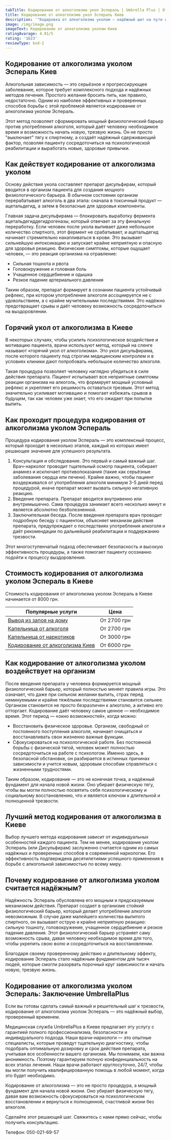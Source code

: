 ```yaml
---
tabTitle: Кодирование от алкоголизма укол Эспераль | Umbrella Plus | От 6500 грн
title: Кодирование от алкоголизма укол Эспераль Киев
description: '"Кодировка от алкоголизма уколом – надёжный щит на пути к трезвости!"'
image: /img/image.png
imageText: Кодирование от алкоголизма уколом Киев
ratingAvarage: 4.91/5
rating: '1623'
reviewType: kod-2
---
```


## Кодирование от алкоголизма уколом Эспераль Киев

Алкогольная зависимость — это серьёзное и прогрессирующее заболевание, которое требует комплексного подхода и надёжных методов лечения. Простого желания бросить пить, как правило, недостаточно. Одним из наиболее эффективных и проверенных способов борьбы с этой проблемой является кодирование от алкоголизма уколом Эспераль.

Этот метод позволяет сформировать мощный физиологический барьер против употребления алкоголя, который даёт человеку необходимое время и возможность начать новую, трезвую жизнь. Он не просто "выключает" тягу к спиртному, а создаёт надёжный сдерживающий фактор, позволяя пациенту сосредоточиться на психологической реабилитации и выработать новые, здоровые привычки.

## Как действует кодирование от алкоголизма уколом

Основу действия укола составляет препарат дисульфирам, который вводится в организм пациента для создания мощного физиологического барьера. В обычном состоянии организм перерабатывает алкоголь в два этапа: сначала в токсичный продукт — ацетальдегид, а затем в безопасные для здоровья компоненты.

Главная задача дисульфирама — блокировать выработку фермента ацетальдегиддегидрогеназы, который отвечает за эту финальную переработку. Если человек после укола выпивает даже небольшое количество спиртного, этот фермент не срабатывает, и ацетальдегид начинает стремительно накапливаться в крови. Это вызывает сильнейшую интоксикацию и запускает крайне неприятную и опасную для здоровья реакцию. Физические симптомы, которые ощущает человек, — это реакция организма на отравление:

* Сильная тошнота и рвота
* Головокружение и головная боль
* Учащенное сердцебиение и одышка
* Резкое падение артериального давления

Таким образом, препарат формирует в сознании пациента устойчивый рефлекс, при котором употребление алкоголя ассоциируется не с удовольствием, а с крайне мучительными последствиями. Это надёжно предотвращает срывы и даёт человеку возможность сосредоточиться на выздоровлении.

## Горячий укол от алкоголизма в Киеве

В некоторых случаях, чтобы усилить психологическое воздействие и мотивацию пациента, врачи используют метод, который на сленге называют «горячий укол от алкоголизма». Это укол дисульфирама, после которого пациенту под строгим медицинским контролем и в условиях клиники дают попробовать небольшое количество алкоголя.

Такая процедура позволяет человеку наглядно убедиться в силе действия препарата. Пациент испытывает все неприятные симптомы реакции организма на алкоголь, что формирует мощный условный рефлекс и укрепляет его решимость оставаться трезвым. Этот метод значительно усиливает мотивацию и помогает избежать срывов в будущем, так как человек уже знает, что его ожидает при попытке выпить.

## Как проходит процедура кодирования от алкоголизма уколом Эспераль

Процедура кодирования уколом Эспераль — это комплексный процесс, который проходит в несколько этапов, каждый из которых имеет решающее значение для успешного результата.

1. Консультация и обследование. Это первый и самый важный шаг. Врач-нарколог проводит тщательный осмотр пациента, собирает анамнез и исключает противопоказания (такие как серьёзные заболевания сердца или печени). Крайне важно, чтобы пациент воздерживался от употребления алкоголя минимум 3-5 дней перед процедурой, иначе препарат может вызвать сильную негативную реакцию.
2. Введение препарата. Препарат вводится внутривенно или внутримышечно. Сама процедура занимает всего несколько минут и является абсолютно безболезненной.
3. Заключительная беседа. После введения препарата врач проводит подробную беседу с пациентом, объясняет механизм действия препарата, предупреждает о последствиях употребления алкоголя и даёт рекомендации по дальнейшей реабилитации и поддержанию трезвости.

Этот многоступенчатый подход обеспечивает безопасность и высокую эффективность процедуры, а также помогает пациенту осознанно подойти к процессу выздоровления.

## Стоимость кодирования от алкоголизма уколом Эспераль в Киеве

Стоимость кодирования от алкоголизма уколом Эспераль в Киеве начинается от 8000 грн.

| Популярные услуги                                                                                 | Цена        |
| ------------------------------------------------------------------------------------------------- | ----------- |
| [Вывод из запоя на дому](https://umbrella-plus.com.ua/kiev/vivod-iz-zapoia-na-domy-kiev/)         | От 2700 грн |
| [Капельница от алкоголя](https://umbrella-plus.com.ua/kiev/kapelnica_ot_alkogola_na_domy_kiev/)   | От 2700 грн |
| [Капельница от наркотиков](https://umbrella-plus.com.ua/kiev/kapelnica-ot-narkotikov-kiev/)       | От 3000 грн |
| [Кодирование от алкоголизма Киев](https://umbrella-plus.com.ua/kiev/kodirovka-ot-alkogolia-kiev/) | От 6000 грн |

## Как кодирование от алкоголизма уколом воздействует на организм

После введения препарата у человека формируется мощный физиологический барьер, который полностью меняет правила игры. Это означает, что даже при сильном желании выпить, страх перед неминуемыми и крайне тяжёлыми последствиями становится сильнее. Организм становится не просто безразличен к алкоголю, а активно его отторгает. Кодирование даёт человеку самое ценное — необходимое время. Этот период — «окно возможностей», когда можно:

* Восстановить физическое здоровье. Организм, свободный от постоянного поступления алкоголя, начинает очищаться и восстанавливать свои жизненно важные функции.
* Сфокусироваться на психологической работе. Без постоянной борьбы с физической тягой, человек может полностью сосредоточиться на работе с психологом. Именно здесь, в безопасной обстановке, он разбирается в истинных причинах зависимости и учится новым, здоровым способам справляться с жизненными трудностями.

Таким образом, кодирование — это не конечная точка, а надёжный фундамент для начала новой жизни. Оно убирает физическую тягу, чтобы вы могли полностью посвятить себя психологическому и социальному восстановлению, что и является ключом к длительной и полноценной трезвости.

## Лучший метод кодирования от алкоголизма в Киеве

Выбор лучшего метода кодирования зависит от индивидуальных особенностей каждого пациента. Тем не менее, кодирование уколом Эспераль (или Дисульфирам) заслуженно считается одним из самых надёжных и проверенных способов в современной наркологии. Его эффективность подтверждена десятилетиями успешного применения в борьбе с алкогольной зависимостью по всему миру.

## Почему кодирование от алкоголизма уколом считается надёжным?

Надёжность Эспераль обусловлена его мощным и предсказуемым механизмом действия. Препарат создает в организме стойкий физиологический барьер, который делает употребление алкоголя невозможным. В случае даже малейшего количества выпитого спиртного, он вызывает острую и крайне неприятную реакцию: сильную тошноту, головокружение, учащенное сердцебиение и резкое падение давления. Этот физиологический барьер устраняет саму возможность срыва, давая человеку необходимое время для того, чтобы укрепить свою волю и сосредоточиться на восстановлении.

Благодаря своему проверенному действию и длительному эффекту, кодирование Эспераль стало надёжным фундаментом для тысяч людей, которые смогли разорвать порочный круг зависимости и начать новую, трезвую жизнь.

## Кодирование от алкоголизма уколом Эспераль: Заключение UmbrellaPlus

Если вы готовы сделать самый важный и решительный шаг к трезвости, кодирование от алкоголизма уколом Эспераль — это надёжный выбор, проверенный временем.

Медицинская служба UmbrellaPlus в Киеве предлагает эту услугу с гарантией полного профессионализма, безопасности и индивидуального подхода. Наши врачи-наркологи — это опытные специалисты, которые проведут тщательную диагностику, чтобы подобрать оптимальную дозировку и срок действия препарата, учитывая все особенности вашего организма. Мы понимаем, как важна анонимность. Поэтому гарантируем полную конфиденциальность на всех этапах лечения. Наши врачи работают круглосуточно, 24/7, чтобы вы могли получить квалифицированную помощь в любой момент, когда это будет необходимо.

Кодирование от алкоголизма — это не просто процедура, а мощный фундамент для начала новой жизни. Оно убирает физическую тягу, давая вам возможность сфокусироваться на психологическом восстановлении и вернуться к полноценной, счастливой жизни без алкоголя.

Сделайте этот решающий шаг. Свяжитесь с нами прямо сейчас, чтобы получить консультацию.

Телефон: 050-021-69-57
